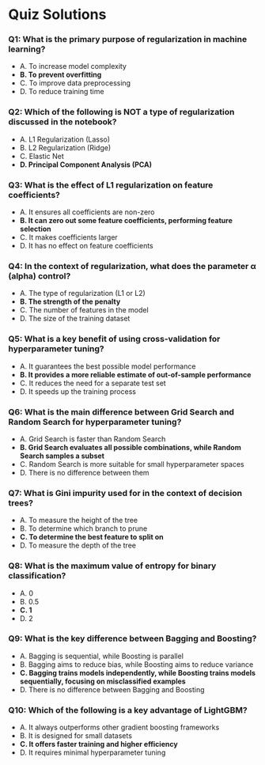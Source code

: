 # Quiz Solutions

### Q1: What is the primary purpose of regularization in machine learning?

- A. To increase model complexity
- **B. To prevent overfitting**
- C. To improve data preprocessing
- D. To reduce training time

### Q2: Which of the following is NOT a type of regularization discussed in the notebook?

- A. L1 Regularization (Lasso)
- B. L2 Regularization (Ridge)
- C. Elastic Net
- **D. Principal Component Analysis (PCA)**

### Q3: What is the effect of L1 regularization on feature coefficients?

- A. It ensures all coefficients are non-zero
- **B. It can zero out some feature coefficients, performing feature selection**
- C. It makes coefficients larger
- D. It has no effect on feature coefficients

### Q4: In the context of regularization, what does the parameter α (alpha) control?

- A. The type of regularization (L1 or L2)
- **B. The strength of the penalty**
- C. The number of features in the model
- D. The size of the training dataset

### Q5: What is a key benefit of using cross-validation for hyperparameter tuning?

- A. It guarantees the best possible model performance
- **B. It provides a more reliable estimate of out-of-sample performance**
- C. It reduces the need for a separate test set
- D. It speeds up the training process

### Q6: What is the main difference between Grid Search and Random Search for hyperparameter tuning?

- A. Grid Search is faster than Random Search
- **B. Grid Search evaluates all possible combinations, while Random Search samples a subset**
- C. Random Search is more suitable for small hyperparameter spaces
- D. There is no difference between them

### Q7: What is Gini impurity used for in the context of decision trees?

- A. To measure the height of the tree
- B. To determine which branch to prune
- **C. To determine the best feature to split on**
- D. To measure the depth of the tree

### Q8: What is the maximum value of entropy for binary classification?

- A. 0
- B. 0.5
- **C. 1**
- D. 2

### Q9: What is the key difference between Bagging and Boosting?

- A. Bagging is sequential, while Boosting is parallel
- B. Bagging aims to reduce bias, while Boosting aims to reduce variance
- **C. Bagging trains models independently, while Boosting trains models sequentially, focusing on misclassified examples**
- D. There is no difference between Bagging and Boosting

### Q10: Which of the following is a key advantage of LightGBM?

- A. It always outperforms other gradient boosting frameworks
- B. It is designed for small datasets
- **C. It offers faster training and higher efficiency**
- D. It requires minimal hyperparameter tuning
